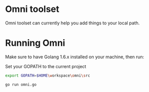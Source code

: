 # Omni toolset

Omni toolset can currently help you add things to your local path.

# Running Omni

Make sure to have Golang 1.6.x installed on your machine, then run:

Set your GOPATH to the current project
```bash
export GOPATH=$HOME\workspace\omni\src
```

```bash
go run omni.go
```